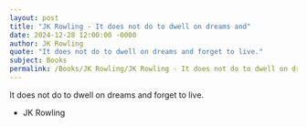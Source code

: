 ```yaml
---
layout: post
title: "JK Rowling - It does not do to dwell on dreams and"
date: 2024-12-28 12:00:00 -0000
author: JK Rowling
quote: "It does not do to dwell on dreams and forget to live."
subject: Books
permalink: /Books/JK Rowling/JK Rowling - It does not do to dwell on dreams and
---
```


It does not do to dwell on dreams and forget to live.

- JK Rowling
